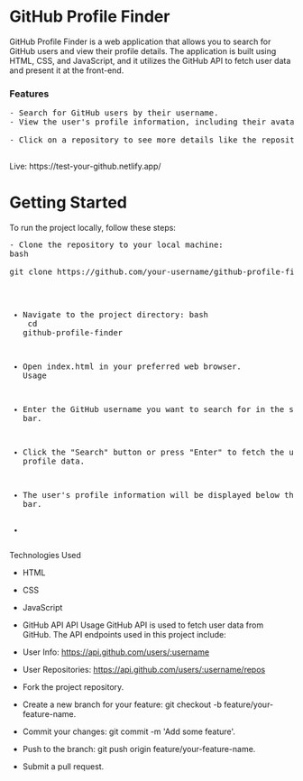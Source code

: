<h1>GitHub Profile Finder</h1>
<p>GitHub Profile Finder is a web application that allows you to search for GitHub users and view their profile details. The application is built using HTML, CSS, and JavaScript, and it utilizes the GitHub API to fetch user data and present it at the front-end.
</p>
<h3>Features</h3>
<pre>
- Search for GitHub users by their username.
- View the user's profile information, including their avatar, name, bio, location, and public repositories.<br/>
- Click on a repository to see more details like the repository name, description, and the number of stars.
  </pre>
Live: https://test-your-github.netlify.app/
<h1>Getting Started</h1>
To run the project locally, follow these steps:
<pre>
- Clone the repository to your local machine:
bash<br/>
git clone https://github.com/your-username/github-profile-finder.git

- Navigate to the project directory:
bash<br/>
cd github-profile-finder

- Open index.html in your preferred web browser.
Usage<br/>
- Enter the GitHub username you want to search for in the search bar.<br/>
- Click the "Search" button or press "Enter" to fetch the user's profile data.<br/>
- The user's profile information will be displayed below the search bar.
- </pre>
Technologies Used
- HTML
- CSS
- JavaScript
- GitHub API
API Usage
GitHub API is used to fetch user data from GitHub. The API endpoints used in this project include:

- User Info: https://api.github.com/users/:username
- User Repositories: https://api.github.com/users/:username/repos
- Fork the project repository.
- Create a new branch for your feature: git checkout -b feature/your-feature-name.
- Commit your changes: git commit -m 'Add some feature'.
- Push to the branch: git push origin feature/your-feature-name.
- Submit a pull request.
